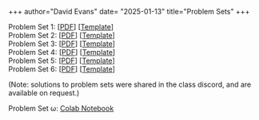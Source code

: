 +++
author="David Evans"
date= "2025-01-13"
title="Problem Sets"
+++

Problem Set 1: [[PDF](/docs/ps1.pdf)] [[Template](https://www.overleaf.com/read/vfmzgfghbsbh#023fd0)]  
Problem Set 2: [[PDF](/docs/ps2.pdf)] [[Template](https://www.overleaf.com/read/wckvjvmxvfsc#a6fe27)]  
Problem Set 3: [[PDF](/docs/ps3.pdf)] [[Template](https://www.overleaf.com/read/tcvjnjjpmjrr#db92dc)]  
Problem Set 4: [[PDF](/docs/ps4.pdf)] [[Template](https://www.overleaf.com/read/kdfyffygvwpn#1f06d7)]  
Problem Set 5: [[PDF](/docs/ps5.pdf)] [[Template](https://www.overleaf.com/read/mnpgvnvtyxbq#03c118)]  
Problem Set 6: [[PDF](/docs/ps6.pdf)] [[Template](https://www.overleaf.com/read/yjrqbnkbypmv#6bb8bc)]

(Note: solutions to problem sets were shared in the class discord, and are available on request.)

Problem Set &omega;: [Colab Notebook](/post/psomega) 

